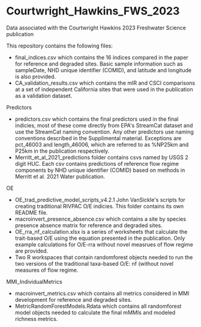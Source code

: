 # Courtwright_Hawkins_FWS_2023
Data associated with the Courtwright Hawkins 2023 Freshwater Science publication

This repository contains the following files:

* final_indices.csv which contains the 16 indices compared in the paper for reference and degraded sites. Basic sample information such as sampleDate, NHD unique identifier (COMID), and latitude and longitude is also provided.
* CA_validation_results.csv which contains the mIR and CSCI comparisons at a set of independent California sites that were used in the publication as a validation dataset.
	
Predictors
* predictors.csv which contains the final predictors used in the final indicies, most of these come directly from EPA's StreamCat dataset and use the StreamCat naming convention. Any other predictors use naming conventions described in the Supplimental material. Exceptions are pct_46003 and length_46006, which are referred to as %NP25km and P25km in the publication respectively.
* Merritt_et_al_2021_predictions folder contains csvs named by USGS 2 digit HUC. Each csv contains predictions of reference flow regime components by NHD unique identifier (COMID) based on methods in Merritt et al. 2021 Water publication.

OE
* OE_trad_predictive_model_scripts_v4.2.1 John VanSickle's scripts for creating traditional RIVPAC O/E indicies. This folder contains its own README file.
* macroinvert_presence_absence.csv which contains a site by species presence absence matrix for reference and degraded sites.
* OE_rra_nf_calculation.xlsx is a series of worksheets that calculate the trait-based O/E using the equation presented in the publication. Only example calculations for O/E-rra without novel measrues of flow regime are provided.
* Two R workspaces that contain randomforest objects needed to run the two versions of the traditional taxa-based O/E: nf (without novel measures of flow regime.

MMI_IndividualMetrics
* macroinvert_metrics.csv which contains all metrics considered in MMI development for reference and degraded sites.
* MetricRandomForestModels.Rdata which contains all randomforest model objects needed to calculate the final mMMIs and modeled richness metrics.

